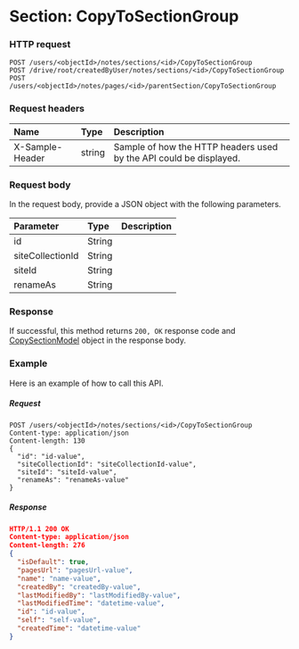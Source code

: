 # Section: CopyToSectionGroup


### HTTP request
```http
POST /users/<objectId>/notes/sections/<id>/CopyToSectionGroup
POST /drive/root/createdByUser/notes/sections/<id>/CopyToSectionGroup
POST /users/<objectId>/notes/pages/<id>/parentSection/CopyToSectionGroup

```
### Request headers
| Name       | Type | Description|
|:---------------|:--------|:----------|
| X-Sample-Header  | string  | Sample of how the HTTP headers used by the API could be displayed.|

### Request body
In the request body, provide a JSON object with the following parameters.

| Parameter	   | Type	|Description|
|:---------------|:--------|:----------|
|id|String||
|siteCollectionId|String||
|siteId|String||
|renameAs|String||

### Response
If successful, this method returns `200, OK` response code and [CopySectionModel](../resources/copysectionmodel.md) object in the response body.

### Example
Here is an example of how to call this API.
##### Request
```http
POST /users/<objectId>/notes/sections/<id>/CopyToSectionGroup
Content-type: application/json
Content-length: 130
{
  "id": "id-value",
  "siteCollectionId": "siteCollectionId-value",
  "siteId": "siteId-value",
  "renameAs": "renameAs-value"
}
```
##### Response
```json
HTTP/1.1 200 OK
Content-type: application/json
Content-length: 276
{
  "isDefault": true,
  "pagesUrl": "pagesUrl-value",
  "name": "name-value",
  "createdBy": "createdBy-value",
  "lastModifiedBy": "lastModifiedBy-value",
  "lastModifiedTime": "datetime-value",
  "id": "id-value",
  "self": "self-value",
  "createdTime": "datetime-value"
}
```

<!-- uuid: 446ee48f-7b99-4f6c-b67a-7a627da886c4
2015-10-12 23:19:40 UTC -->